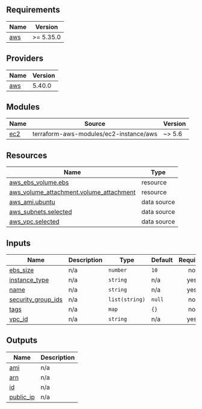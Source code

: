 ## Requirements

| Name | Version |
|------|---------|
| <a name="requirement_aws"></a> [aws](#requirement\_aws) | >= 5.35.0 |

## Providers

| Name | Version |
|------|---------|
| <a name="provider_aws"></a> [aws](#provider\_aws) | 5.40.0 |

## Modules

| Name | Source | Version |
|------|--------|---------|
| <a name="module_ec2"></a> [ec2](#module\_ec2) | terraform-aws-modules/ec2-instance/aws | ~> 5.6 |

## Resources

| Name | Type |
|------|------|
| [aws_ebs_volume.ebs](https://registry.terraform.io/providers/hashicorp/aws/latest/docs/resources/ebs_volume) | resource |
| [aws_volume_attachment.volume_attachment](https://registry.terraform.io/providers/hashicorp/aws/latest/docs/resources/volume_attachment) | resource |
| [aws_ami.ubuntu](https://registry.terraform.io/providers/hashicorp/aws/latest/docs/data-sources/ami) | data source |
| [aws_subnets.selected](https://registry.terraform.io/providers/hashicorp/aws/latest/docs/data-sources/subnets) | data source |
| [aws_vpc.selected](https://registry.terraform.io/providers/hashicorp/aws/latest/docs/data-sources/vpc) | data source |

## Inputs

| Name | Description | Type | Default | Required |
|------|-------------|------|---------|:--------:|
| <a name="input_ebs_size"></a> [ebs\_size](#input\_ebs\_size) | n/a | `number` | `10` | no |
| <a name="input_instance_type"></a> [instance\_type](#input\_instance\_type) | n/a | `string` | n/a | yes |
| <a name="input_name"></a> [name](#input\_name) | n/a | `string` | n/a | yes |
| <a name="input_security_group_ids"></a> [security\_group\_ids](#input\_security\_group\_ids) | n/a | `list(string)` | `null` | no |
| <a name="input_tags"></a> [tags](#input\_tags) | n/a | `map` | `{}` | no |
| <a name="input_vpc_id"></a> [vpc\_id](#input\_vpc\_id) | n/a | `string` | n/a | yes |

## Outputs

| Name | Description |
|------|-------------|
| <a name="output_ami"></a> [ami](#output\_ami) | n/a |
| <a name="output_arn"></a> [arn](#output\_arn) | n/a |
| <a name="output_id"></a> [id](#output\_id) | n/a |
| <a name="output_public_ip"></a> [public\_ip](#output\_public\_ip) | n/a |
